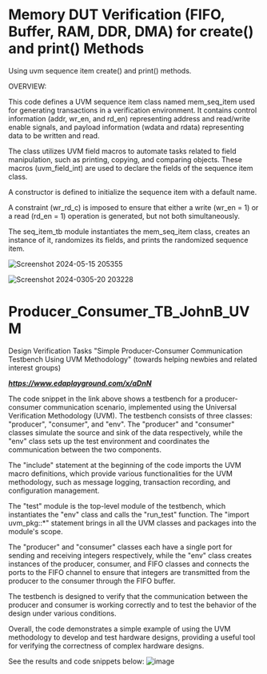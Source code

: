 # Memory DUT Verification (FIFO, Buffer, RAM, DDR, DMA) for create() and print() Methods
Using uvm sequence item create() and print() methods.

OVERVIEW:

This code defines a UVM sequence item class named mem_seq_item used for generating transactions in a verification environment. It contains control information (addr, wr_en, and rd_en) representing address and read/write enable signals, and payload information (wdata and rdata) representing data to be written and read.


The class utilizes UVM field macros to automate tasks related to field manipulation, such as printing, copying, and comparing objects. These macros (uvm_field_int) are used to declare the fields of the sequence item class.


A constructor is defined to initialize the sequence item with a default name.


A constraint (wr_rd_c) is imposed to ensure that either a write (wr_en = 1) or a read (rd_en = 1) operation is generated, but not both simultaneously.


The seq_item_tb module instantiates the mem_seq_item class, creates an instance of it, randomizes its fields, and prints the randomized sequence item.

![Screenshot 2024-05-15 205355](https://github.com/JohnBagshaw/UVM/assets/84130776/154ac633-b9ea-4aff-8c80-37c7121a10c6)

![Screenshot 2024-0305-20 203228](https://github.com/JohnBagshaw/UVM/assets/84130776/e21edcd6-df16-4ffe-8b6b-1172dc775af4)



# Producer_Consumer_TB_JohnB_UVM
Design Verification Tasks
"Simple Producer-Consumer Communication Testbench Using UVM Methodology" (towards helping newbies and related interest groups)



***https://www.edaplayground.com/x/aDnN***



The code snippet in the link above shows a testbench for a producer-consumer communication scenario, implemented using the Universal Verification Methodology (UVM). The testbench consists of three classes: "producer", "consumer", and "env". The "producer" and "consumer" classes simulate the source and sink of the data respectively, while the "env" class sets up the test environment and coordinates the communication between the two components.



The "include" statement at the beginning of the code imports the UVM macro definitions, which provide various functionalities for the UVM methodology, such as message logging, transaction recording, and configuration management.



The "test" module is the top-level module of the testbench, which instantiates the "env" class and calls the "run_test" function. The "import uvm_pkg::*" statement brings in all the UVM classes and packages into the module's scope.



The "producer" and "consumer" classes each have a single port for sending and receiving integers respectively, while the "env" class creates instances of the producer, consumer, and FIFO classes and connects the ports to the FIFO channel to ensure that integers are transmitted from the producer to the consumer through the FIFO buffer.



The testbench is designed to verify that the communication between the producer and consumer is working correctly and to test the behavior of the design under various conditions.



Overall, the code demonstrates a simple example of using the UVM methodology to develop and test hardware designs, providing a useful tool for verifying the correctness of complex hardware designs.



See the results and code snippets below: 
![image](https://user-images.githubusercontent.com/84130776/236657199-e61c4fb0-5133-4e6e-9675-83d0c49d4750.png)
